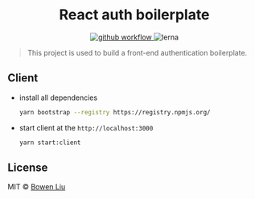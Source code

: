 <h1 align="center">React auth boilerplate</h1>

<p align="center">
  <a href="https://github.com/lbwa/react-auth-boilerplate/actions">
    <img alt="github workflow" src="https://github.com/lbwa/react-auth-boilerplate/workflows/deploy/badge.svg">
  </a>
  <img alt="lerna" src="https://img.shields.io/badge/maintained%20with-lerna-cc00ff.svg"/>
</p>

> This project is used to build a front-end authentication boilerplate.

## Client

- install all dependencies

  ```bash
  yarn bootstrap --registry https://registry.npmjs.org/
  ```

- start client at the `http://localhost:3000`

  ```bash
  yarn start:client
  ```

## License

MIT © [Bowen Liu](https://github.com/lbwa)
